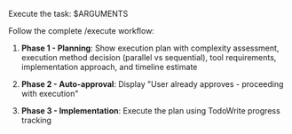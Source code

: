 Execute the task: $ARGUMENTS

Follow the complete /execute workflow:

1. **Phase 1 - Planning**: Show execution plan with complexity assessment, execution method decision (parallel vs sequential), tool requirements, implementation approach, and timeline estimate

2. **Phase 2 - Auto-approval**: Display "User already approves - proceeding with execution"

3. **Phase 3 - Implementation**: Execute the plan using TodoWrite progress tracking
